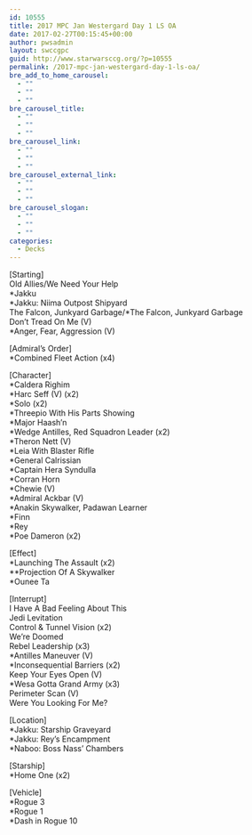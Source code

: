 ```yaml
---
id: 10555
title: 2017 MPC Jan Westergard Day 1 LS OA
date: 2017-02-27T00:15:45+00:00
author: pwsadmin
layout: swccgpc
guid: http://www.starwarsccg.org/?p=10555
permalink: /2017-mpc-jan-westergard-day-1-ls-oa/
bre_add_to_home_carousel:
  - ""
  - ""
  - ""
bre_carousel_title:
  - ""
  - ""
  - ""
bre_carousel_link:
  - ""
  - ""
  - ""
bre_carousel_external_link:
  - ""
  - ""
  - ""
bre_carousel_slogan:
  - ""
  - ""
  - ""
categories:
  - Decks
---
```

[Starting]  
Old Allies/We Need Your Help  
*Jakku  
*Jakku: Niima Outpost Shipyard  
The Falcon, Junkyard Garbage/*The Falcon, Junkyard Garbage  
Don&#8217;t Tread On Me (V)  
*Anger, Fear, Aggression (V)

[Admiral&#8217;s Order]  
*Combined Fleet Action (x4)

[Character]  
*Caldera Righim  
*Harc Seff (V) (x2)  
*Solo (x2)  
*Threepio With His Parts Showing  
*Major Haash&#8217;n  
*Wedge Antilles, Red Squadron Leader (x2)  
*Theron Nett (V)  
*Leia With Blaster Rifle  
*General Calrissian  
*Captain Hera Syndulla  
*Corran Horn  
*Chewie (V)  
*Admiral Ackbar (V)  
*Anakin Skywalker, Padawan Learner  
*Finn  
*Rey  
*Poe Dameron (x2)

[Effect]  
*Launching The Assault (x2)  
**Projection Of A Skywalker  
*Ounee Ta

[Interrupt]  
I Have A Bad Feeling About This  
Jedi Levitation  
Control & Tunnel Vision (x2)  
We&#8217;re Doomed  
Rebel Leadership (x3)  
*Antilles Maneuver (V)  
*Inconsequential Barriers (x2)  
Keep Your Eyes Open (V)  
*Wesa Gotta Grand Army (x3)  
Perimeter Scan (V)  
Were You Looking For Me?

[Location]  
*Jakku: Starship Graveyard  
*Jakku: Rey&#8217;s Encampment  
*Naboo: Boss Nass&#8217; Chambers

[Starship]  
*Home One (x2)

[Vehicle]  
*Rogue 3  
*Rogue 1  
*Dash in Rogue 10
